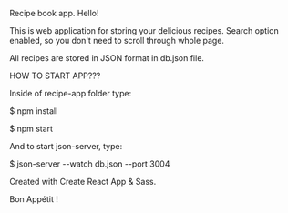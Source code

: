 Recipe book app.
Hello!

This is web application for storing your delicious recipes. 
Search option enabled, so you don't need to scroll through whole page.

All recipes are stored in JSON format in db.json file.

HOW TO START APP???

Inside of recipe-app folder type:

$ npm install

$ npm start

And to start json-server, type:

$ json-server --watch db.json --port 3004


Created with Create React App & Sass.

Bon Appétit ! 